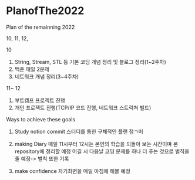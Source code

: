 # PlanofThe2022
Plan of the remainning 2022

10, 11, 12,

10
1. String, Stream, STL 등 기본 코딩 개념 정리 및 블로그 정리(1~2주차)
2. 백준 매일 2문제
3. 네트워크 개념 정리(3~4주차)

11~ 12 
1. 부트캠프 프로젝트 진행
2. 개인 프로젝트 진행(TCP/IP 코드 진행, 네트워크 스트럭쳐 빌드)


Ways to achieve these goals

1. Study notion
  commit 스터디를 통한 구체적인 플랜 점ㄱ머
  
2. making Diary
  매일 11시부터 12시는 본인의 학습을 되돌아 보는 시간이며 본 repository에 정리할 예정
  어길 시 다음날 코딩 문제를 하나 더 푸는 것으로 벌칙을 줄 예정-> 벌칙 또한 기록
  
3. make confidence
  자기최면을 매일 아침에 해볼 예정
  

